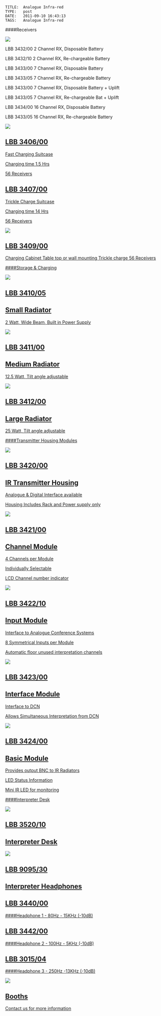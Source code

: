     
    TITLE: 	Analogue Infra-red 	
    TYPE: 	post	
    DATE: 	2011-09-10 16:43:13	
    TAGS: 	Analogue Infra-red	




####Receivers



<img src="http://congressrental.com.au/wp-content/uploads/2011/09/prod_ccs800_21.jpg">



LBB 3432/00 2 Channel RX, Disposable Battery



LBB 3432/10 2 Channel RX, Re-chargeable Battery



LBB 3433/00 7 Channel RX, Disposable Battery



LBB 3433/05 7 Channel RX, Re-chargeable Battery



LBB 3433/00 7 Channel RX, Disposable Battery + Uplift



LBB 3433/05 7 Channel RX, Re-chargeable Bat + Uplift



LBB 3434/00 16 Channel RX, Disposable Battery



LBB 3433/05 16 Channel RX, Re-chargeable Battery



<a href="http://congressrental.com.au/wp-content/uploads/2011/09/lbb3433.pdf">




<img src="http://congressrental.com.au/wp-content/uploads/2011/09/si_s_1.jpg">

## LBB 3406/00


Fast Charging Suitcase



Charging time 1.5 Hrs



56 Receivers 

## LBB 3407/00


Trickle Charge Suitcase



Charging time 14 Hrs 



56 Receivers




<img src="http://congressrental.com.au/wp-content/uploads/2011/09/si_s_2.jpg">

## LBB 3409/00


Charging Cabinet
Table top or wall mounting
Trickle charge
56 Receivers





####Storage & Charging




<img src="http://congressrental.com.au/wp-content/uploads/2011/09/si_2.jpg">

## LBB 3410/05
## Small Radiator


2 Watt, Wide Beam, Built in Power Supply




<img src="http://congressrental.com.au/wp-content/uploads/2011/09/si_3.jpg">

## LBB 3411/00
## Medium Radiator


12.5 Watt, Tilt angle adjustable




<img src="http://congressrental.com.au/wp-content/uploads/2011/09/si_4.jpg">

## LBB 3412/00
## Large Radiator


25 Watt, Tilt angle adjustable





####Transmitter Housing Modules




<img src="http://congressrental.com.au/wp-content/uploads/2011/09/si_t_1.jpg">

## LBB 3420/00
## IR Transmitter Housing


Analogue & Digital Interface available



Housing Includes Rack and Power supply only




<img src="http://congressrental.com.au/wp-content/uploads/2011/09/si_t_2.jpg">

## LBB 3421/00 
## Channel Module 


4 Channels per Module 



Individually Selectable 



LCD Channel number indicator




<img src="http://congressrental.com.au/wp-content/uploads/2011/09/si_t_3.jpg">

## LBB 3422/10 
## Input Module  


Interface to Analogue Conference Systems 



8 Symmetrical Inputs per Module 



Automatic floor unused interpretation channels




<img src="http://congressrental.com.au/wp-content/uploads/2011/09/si_t_4.jpg">

## LBB 3423/00
## Interface Module 


Interface to DCN 



Allows Simultaneous Interpretation from DCN




<img src="http://congressrental.com.au/wp-content/uploads/2011/09/si_t_5.jpg">

## LBB 3424/00 
## Basic Module 


Provides output BNC to IR Radiators



LED Status Information 



Mini IR LED for monitoring





####Interpreter Desk




<img src="http://congressrental.com.au/wp-content/uploads/2011/09/si_6.jpg">

## LBB 3520/10 
## Interpreter Desk


<a href="http://congressrental.com.au/wp-content/uploads/2011/09/lbb352000.pdf">




<img src="http://congressrental.com.au/wp-content/uploads/2011/09/si_7.jpg">

## LBB 9095/30 
## Interpreter Headphones
## LBB 3440/00 


####Headphone 1 - 80Hz - 15KHz (-10dB)

## LBB 3442/00 


####Headphone 2 - 100Hz - 5KHz (-10dB)

## LBB 3015/04


####Headphone 3 - 250Hz -13KHz (-10dB)




<img src="http://congressrental.com.au/wp-content/uploads/2011/09/si_8.jpg">

## Booths 


Contact us for more information




